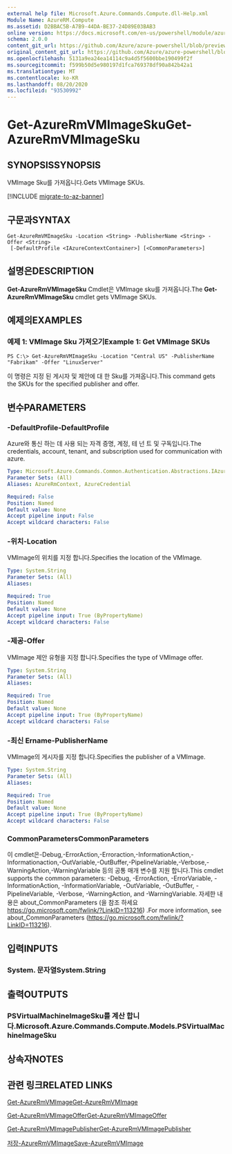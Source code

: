 ```yaml
---
external help file: Microsoft.Azure.Commands.Compute.dll-Help.xml
Module Name: AzureRM.Compute
ms.assetid: D2BBAC5B-A7B9-44DA-BE37-24D89E03BAB3
online version: https://docs.microsoft.com/en-us/powershell/module/azurerm.compute/get-azurermvmimagesku
schema: 2.0.0
content_git_url: https://github.com/Azure/azure-powershell/blob/preview/src/ResourceManager/Compute/Commands.Compute/help/Get-AzureRmVMImageSku.md
original_content_git_url: https://github.com/Azure/azure-powershell/blob/preview/src/ResourceManager/Compute/Commands.Compute/help/Get-AzureRmVMImageSku.md
ms.openlocfilehash: 5131a9ea24ea14114c9a4d5f5600bbe190499f2f
ms.sourcegitcommit: f599b50d5e980197d1fca769378df90a842b42a1
ms.translationtype: MT
ms.contentlocale: ko-KR
ms.lasthandoff: 08/20/2020
ms.locfileid: "93530992"
---
```

# <span data-ttu-id="72c49-101">Get-AzureRmVMImageSku</span><span class="sxs-lookup"><span data-stu-id="72c49-101">Get-AzureRmVMImageSku</span></span>

## <span data-ttu-id="72c49-102">SYNOPSIS</span><span class="sxs-lookup"><span data-stu-id="72c49-102">SYNOPSIS</span></span>
<span data-ttu-id="72c49-103">VMImage Sku를 가져옵니다.</span><span class="sxs-lookup"><span data-stu-id="72c49-103">Gets VMImage SKUs.</span></span>

[!INCLUDE [migrate-to-az-banner](../../includes/migrate-to-az-banner.md)]

## <span data-ttu-id="72c49-104">구문과</span><span class="sxs-lookup"><span data-stu-id="72c49-104">SYNTAX</span></span>

```
Get-AzureRmVMImageSku -Location <String> -PublisherName <String> -Offer <String>
 [-DefaultProfile <IAzureContextContainer>] [<CommonParameters>]
```

## <span data-ttu-id="72c49-105">설명은</span><span class="sxs-lookup"><span data-stu-id="72c49-105">DESCRIPTION</span></span>
<span data-ttu-id="72c49-106">**Get-AzureRmVMImageSku** Cmdlet은 VMImage sku를 가져옵니다.</span><span class="sxs-lookup"><span data-stu-id="72c49-106">The **Get-AzureRmVMImageSku** cmdlet gets VMImage SKUs.</span></span>

## <span data-ttu-id="72c49-107">예제의</span><span class="sxs-lookup"><span data-stu-id="72c49-107">EXAMPLES</span></span>

### <span data-ttu-id="72c49-108">예제 1: VMImage Sku 가져오기</span><span class="sxs-lookup"><span data-stu-id="72c49-108">Example 1: Get VMImage SKUs</span></span>
```
PS C:\> Get-AzureRmVMImageSku -Location "Central US" -PublisherName "Fabrikam" -Offer "LinuxServer"
```

<span data-ttu-id="72c49-109">이 명령은 지정 된 게시자 및 제안에 대 한 Sku를 가져옵니다.</span><span class="sxs-lookup"><span data-stu-id="72c49-109">This command gets the SKUs for the specified publisher and offer.</span></span>

## <span data-ttu-id="72c49-110">변수</span><span class="sxs-lookup"><span data-stu-id="72c49-110">PARAMETERS</span></span>

### <span data-ttu-id="72c49-111">-DefaultProfile</span><span class="sxs-lookup"><span data-stu-id="72c49-111">-DefaultProfile</span></span>
<span data-ttu-id="72c49-112">Azure와 통신 하는 데 사용 되는 자격 증명, 계정, 테 넌 트 및 구독입니다.</span><span class="sxs-lookup"><span data-stu-id="72c49-112">The credentials, account, tenant, and subscription used for communication with azure.</span></span>

```yaml
Type: Microsoft.Azure.Commands.Common.Authentication.Abstractions.IAzureContextContainer
Parameter Sets: (All)
Aliases: AzureRmContext, AzureCredential

Required: False
Position: Named
Default value: None
Accept pipeline input: False
Accept wildcard characters: False
```

### <span data-ttu-id="72c49-113">-위치</span><span class="sxs-lookup"><span data-stu-id="72c49-113">-Location</span></span>
<span data-ttu-id="72c49-114">VMImage의 위치를 지정 합니다.</span><span class="sxs-lookup"><span data-stu-id="72c49-114">Specifies the location of the VMImage.</span></span>

```yaml
Type: System.String
Parameter Sets: (All)
Aliases:

Required: True
Position: Named
Default value: None
Accept pipeline input: True (ByPropertyName)
Accept wildcard characters: False
```

### <span data-ttu-id="72c49-115">-제공</span><span class="sxs-lookup"><span data-stu-id="72c49-115">-Offer</span></span>
<span data-ttu-id="72c49-116">VMImage 제안 유형을 지정 합니다.</span><span class="sxs-lookup"><span data-stu-id="72c49-116">Specifies the type of VMImage offer.</span></span>

```yaml
Type: System.String
Parameter Sets: (All)
Aliases:

Required: True
Position: Named
Default value: None
Accept pipeline input: True (ByPropertyName)
Accept wildcard characters: False
```

### <span data-ttu-id="72c49-117">-최신 Ername</span><span class="sxs-lookup"><span data-stu-id="72c49-117">-PublisherName</span></span>
<span data-ttu-id="72c49-118">VMImage의 게시자를 지정 합니다.</span><span class="sxs-lookup"><span data-stu-id="72c49-118">Specifies the publisher of a VMImage.</span></span>

```yaml
Type: System.String
Parameter Sets: (All)
Aliases:

Required: True
Position: Named
Default value: None
Accept pipeline input: True (ByPropertyName)
Accept wildcard characters: False
```

### <span data-ttu-id="72c49-119">CommonParameters</span><span class="sxs-lookup"><span data-stu-id="72c49-119">CommonParameters</span></span>
<span data-ttu-id="72c49-120">이 cmdlet은-Debug,-ErrorAction,-Erroraction,-InformationAction,-Informationaction,-OutVariable,-OutBuffer,-PipelineVariable,-Verbose,-WarningAction,-WarningVariable 등의 공통 매개 변수를 지원 합니다.</span><span class="sxs-lookup"><span data-stu-id="72c49-120">This cmdlet supports the common parameters: -Debug, -ErrorAction, -ErrorVariable, -InformationAction, -InformationVariable, -OutVariable, -OutBuffer, -PipelineVariable, -Verbose, -WarningAction, and -WarningVariable.</span></span> <span data-ttu-id="72c49-121">자세한 내용은 about_CommonParameters (을 참조 하세요 https://go.microsoft.com/fwlink/?LinkID=113216) .</span><span class="sxs-lookup"><span data-stu-id="72c49-121">For more information, see about_CommonParameters (https://go.microsoft.com/fwlink/?LinkID=113216).</span></span>

## <span data-ttu-id="72c49-122">입력</span><span class="sxs-lookup"><span data-stu-id="72c49-122">INPUTS</span></span>

### <span data-ttu-id="72c49-123">System. 문자열</span><span class="sxs-lookup"><span data-stu-id="72c49-123">System.String</span></span>

## <span data-ttu-id="72c49-124">출력</span><span class="sxs-lookup"><span data-stu-id="72c49-124">OUTPUTS</span></span>

### <span data-ttu-id="72c49-125">PSVirtualMachineImageSku를 계산 합니다.</span><span class="sxs-lookup"><span data-stu-id="72c49-125">Microsoft.Azure.Commands.Compute.Models.PSVirtualMachineImageSku</span></span>

## <span data-ttu-id="72c49-126">상속자</span><span class="sxs-lookup"><span data-stu-id="72c49-126">NOTES</span></span>

## <span data-ttu-id="72c49-127">관련 링크</span><span class="sxs-lookup"><span data-stu-id="72c49-127">RELATED LINKS</span></span>

[<span data-ttu-id="72c49-128">Get-AzureRmVMImage</span><span class="sxs-lookup"><span data-stu-id="72c49-128">Get-AzureRmVMImage</span></span>](./Get-AzureRmVMImage.md)

[<span data-ttu-id="72c49-129">Get-AzureRmVMImageOffer</span><span class="sxs-lookup"><span data-stu-id="72c49-129">Get-AzureRmVMImageOffer</span></span>](./Get-AzureRmVMImageOffer.md)

[<span data-ttu-id="72c49-130">Get-AzureRmVMImagePublisher</span><span class="sxs-lookup"><span data-stu-id="72c49-130">Get-AzureRmVMImagePublisher</span></span>](./Get-AzureRmVMImagePublisher.md)

[<span data-ttu-id="72c49-131">저장-AzureRmVMImage</span><span class="sxs-lookup"><span data-stu-id="72c49-131">Save-AzureRmVMImage</span></span>](./Save-AzureRmVMImage.md)



